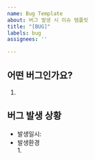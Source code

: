 ```yaml
---
name: Bug Template
about: 버그 발생 시 이슈 템플릿
title: "[BUG]"
labels: bug
assignees: ''

---
```


## 어떤 버그인가요?
1. 

## 버그 발생 상황
- 발생일시: 
- 발생환경  
    1.
